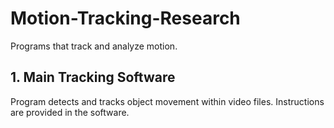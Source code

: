 # Motion-Tracking-Research
Programs that track and analyze motion.
## 1. Main Tracking Software
Program detects and tracks object movement within video files. Instructions are provided in the software.
